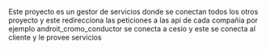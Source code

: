 Este proyecto es un gestor de servicios donde se conectan todos los otros proyecto y este 
redirecciona las peticiones a las api de cada compañia por ejemplo androit_cromo_conductor se conecta a cesio y 
este se conecta al cliente y le provee servicios
